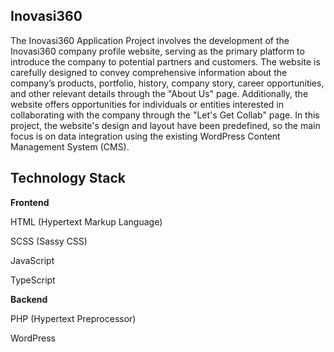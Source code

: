## Inovasi360

The Inovasi360 Application Project involves the development of the Inovasi360 company profile website, serving as the primary platform to introduce the company to potential partners and customers. The website is carefully designed to convey comprehensive information about the company’s products, portfolio, history, company story, career opportunities, and other relevant details through the "About Us" page. Additionally, the website offers opportunities for individuals or entities interested in collaborating with the company through the "Let's Get Collab" page. In this project, the website's design and layout have been predefined, so the main focus is on data integration using the existing WordPress Content Management System (CMS).

## Technology Stack

**Frontend**

HTML (Hypertext Markup Language)

SCSS (Sassy CSS)

JavaScript

TypeScript


**Backend**

PHP (Hypertext Preprocessor)

WordPress
